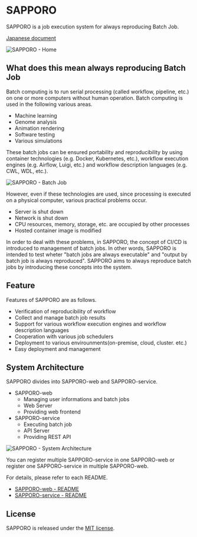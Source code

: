 # SAPPORO

SAPPORO is a job execution system for always reproducing Batch Job.

[Japanese document](https://hackmd.io/s/Syq0q0o8N)

![SAPPORO - Home](https://i.imgur.com/ebHAY8o.jpg)

## What does this mean always reproducing Batch Job

Batch computing is to run serial processing (called workflow, pipeline, etc.) on one or more computers without human operation. Batch computing is used in the following various areas.

- Machine learning
- Genome analysis
- Animation rendering
- Software testing
- Various simulations

These batch jobs can be ensured portability and reproducibility by using container technologies (e.g. Docker, Kubernetes, etc.), workflow execution engines (e.g. Airflow, Luigi, etc.) and workflow description languages (e.g. CWL, WDL, etc.).

![SAPPORO - Batch Job](https://i.imgur.com/4UJ799a.png)

However, even if these technologies are used, since processing is executed on a physical computer, various practical problems occur.

- Server is shut down
- Network is shut down
- CPU resources, memory, storage, etc. are occupied by other processes
- Hosted container image is modified

In order to deal with these problems, in SAPPORO, the concept of CI/CD is introduced to management of batch jobs. In other words, SAPPORO is intended to test wheter "batch jobs are always executable" and "output by batch job is always reproduced". SAPPORO aims to always reproduce batch jobs by introducing these concepts into the system.

## Feature

Features of SAPPORO are as follows.

- Verification of reproducibility of workflow
- Collect and manage batch job results
- Support for various workflow execution engines and workflow description languages
- Cooperation with various job schedulers
- Deployment to various envirounments(on-premise, cloud, cluster. etc.)
- Easy deployment and management

## System Architecture

SAPPORO divides into SAPPORO-web and SAPPORO-service.

- SAPPORO-web
  - Managing user informations and batch jobs
  - Web Server
  - Providing web frontend
- SAPPORO-service
  - Executing batch job
  - API Server
  - Providing REST API

![SAPPORO - System Architecture](https://i.imgur.com/A4seI74.png)

You can register multiple SAPPORO-service in one SAPPORO-web or register one SAPPORO-service in multiple SAPPORO-web.

For details, please refer to each README.

- [SAPPORO-web - README](https://github.com/suecharo/SAPPORO/blob/master/SAPPORO-web/README.md)
- [SAPPORO-service - README](https://github.com/suecharo/SAPPORO/blob/master/SAPPORO-service/README.md)

## License

SAPPORO is released under the [MIT license](https://github.com/suecharo/SAPPORO/blob/master/LICENSE).
